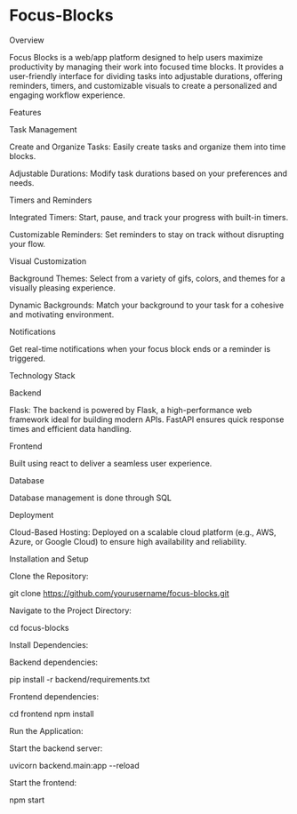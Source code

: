 # Focus-Blocks
Overview

Focus Blocks is a web/app platform designed to help users maximize productivity by managing their work into focused time blocks. It provides a user-friendly interface for dividing tasks into adjustable durations, offering reminders, timers, and customizable visuals to create a personalized and engaging workflow experience.

Features

Task Management

Create and Organize Tasks: Easily create tasks and organize them into time blocks.

Adjustable Durations: Modify task durations based on your preferences and needs.

Timers and Reminders

Integrated Timers: Start, pause, and track your progress with built-in timers.

Customizable Reminders: Set reminders to stay on track without disrupting your flow.

Visual Customization

Background Themes: Select from a variety of gifs, colors, and themes for a visually pleasing experience.

Dynamic Backgrounds: Match your background to your task for a cohesive and motivating environment.

Notifications

Get real-time notifications when your focus block ends or a reminder is triggered.

Technology Stack

Backend

Flask: The backend is powered by Flask, a high-performance web framework ideal for building modern APIs. FastAPI ensures quick response times and efficient data handling.

Frontend

Built using react to deliver a seamless user experience.

Database

Database management is done through SQL

Deployment

Cloud-Based Hosting: Deployed on a scalable cloud platform (e.g., AWS, Azure, or Google Cloud) to ensure high availability and reliability.

Installation and Setup

Clone the Repository:

git clone https://github.com/yourusername/focus-blocks.git

Navigate to the Project Directory:

cd focus-blocks

Install Dependencies:

Backend dependencies:

pip install -r backend/requirements.txt

Frontend dependencies:

cd frontend
npm install

Run the Application:

Start the backend server:

uvicorn backend.main:app --reload

Start the frontend:

npm start

